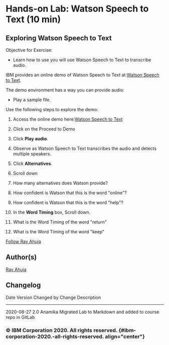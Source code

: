 
<!-- ![](./Watson%20Speech%20to%20Text.md_files/IDSNlogo.png){width="200"
height="200"} -->

Hands-on Lab: Watson Speech to Text (10 min)
============================================

Exploring Watson Speech to Text
-------------------------------

Objective for Exercise:

-   Learn how to use you will use Watson Speech to Text to transcribe
    audio.

IBM provides an online demo of Watson Speech to Text at:[Watson Speech
to
Text](https://www.ibm.com/demos/live/speech-to-text/self-service).

The demo environment has a way you can provide audio:

-   Play a sample file.

Use the following steps to explore the demo:

1.  Access the online demo here:[Watson Speech to
    Text](https://www.ibm.com/demos/live/speech-to-text/self-service)
    
2.  Click on the Proceed to Demo  

3.  Click **Play audio**.

4.  Observe as Watson Speech to Text transcribes the audio and detects
    multiple speakers.

5.  Click **Alternatives**.

6.  Scroll down

7.  How many alternatives does Watson provide?

8.  How confident is Watson that this is the word "online"?

9.  How confident is Watson that this is the word "help"?

10. In the **Word Timing** box, Scroll down.

11. What is the Word Timing of the word "return"

12. What is the Word Timing of the word "keep"



[Follow Rav
Ahuja](https://twitter.com/ravahuja?utm_medium=Exinfluencer&utm_source=Exinfluencer&utm_content=000026UJ&utm_term=10006555&utm_id=NA-SkillsNetwork-Channel-SkillsNetworkCoursesIBMDeveloperSkillsNetworkAI0103ENSkillsNetwork20648538-2022-01-01)

Author(s)
---------

[Rav
Ahuja](https://www.linkedin.com/in/ravahuja/?utm_medium=Exinfluencer&utm_source=Exinfluencer&utm_content=000026UJ&utm_term=10006555&utm_id=NA-SkillsNetwork-Channel-SkillsNetworkCoursesIBMDeveloperSkillsNetworkAI0103ENSkillsNetwork20648538-2022-01-01)

Changelog
---------

  Date         Version   Changed by   Change Description
  ------------ --------- ------------ -------------------------------------------------------------
  2020-08-27   2.0       Anamika      Migrated Lab to Markdown and added to course repo in GitLab
                                      
                                      

### © IBM Corporation 2020. All rights reserved. {#ibm-corporation-2020.-all-rights-reserved. align="center"}

### 
